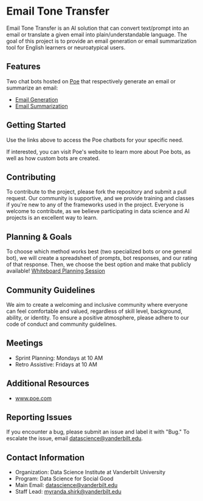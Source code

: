 # Email Tone Transfer

Email Tone Transfer is an AI solution that can convert text/prompt into an email or translate a given email into plain/understandable language. The goal of this project is to provide an email generation or email summarization tool for English learners or neuroatypical users. 

## Features

Two chat bots hosted on [Poe](www.poe.com) that respectively generate an email or summarize an email:
- [Email Generation](https://poe.com/EmailAssistant0)
- [Email Summarization](https://poe.com/tonetranfer)

## Getting Started
Use the links above to access the Poe chatbots for your specific need. 

If interested, you can visit Poe's website to learn more about Poe bots, as well as how custom bots are created. 

## Contributing

To contribute to the project, please fork the repository and submit a pull request. Our community is supportive, and we provide training and classes if you're new to any of the frameworks used in the project. Everyone is welcome to contribute, as we believe participating in data science and AI projects is an excellent way to learn.

## Planning & Goals 

To choose which method works best (two specialized bots or one general bot), we will create a spreadsheet of prompts, bot responses, and our rating of that response. Then, we choose the best option and make that publicly available!
[Whiteboard Planning Session]( https://zoom.us/wb/doc/F0huDdm9SIC72VY_AK9QZg/p/112488948170752 )

## Community Guidelines

We aim to create a welcoming and inclusive community where everyone can feel comfortable and valued, regardless of skill level, background, ability, or identity. To ensure a positive atmosphere, please adhere to our code of conduct and community guidelines.

## Meetings

- Sprint Planning: Mondays at 10 AM
- Retro Assistive: Fridays at 10 AM

## Additional Resources

- www.poe.com

## Reporting Issues

If you encounter a bug, please submit an issue and label it with "Bug." To escalate the issue, email [datascience@vanderbilt.edu](mailto:datascience@vanderbilt.edu).

## Contact Information

- Organization: Data Science Institute at Vanderbilt University
- Program: Data Science for Social Good
- Main Email: [datascience@vanderbilt.edu](mailto:datascience@vanderbilt.edu)
- Staff Lead: [myranda.shirk@vanderbilt.edu](mailto:myranda.shirk@vanderbilt.edu)


